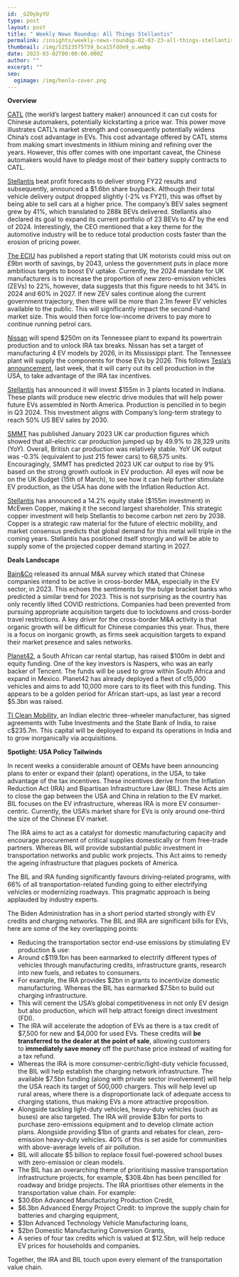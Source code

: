 ```yaml
---
id: _GZ0ybyYU
type: post
layout: post
title: " Weekly News Roundup: All Things Stellantis"
permalink: /insights/weekly-news-roundup-02-03-23-all-things-stellantis/
thumbnail: /img/52523575759_bca15fdde9_o.webp
date: 2023-03-02T00:00:00.000Z
author: ""
excerpt: ""
seo:
  ogimage: /img/henlo-cover.png
---
```

**Overview**

[CATL](https://www.reuters.com/business/autos-transportation/catls-price-war-shows-its-power-chinas-ev-edge-2023-02-26/) (the world’s largest battery maker) announced it can cut costs for Chinese automakers, potentially kickstarting a price war. This power move illustrates CATL’s market strength and consequently potentially widens China’s cost advantage in EVs. This cost advantage offered by CATL stems from making smart investments in lithium mining and refining over the years. However, this offer comes with one important caveat, the Chinese automakers would have to pledge most of their battery supply contracts to CATL.

[Stellantis](https://www.stellantis.com/en/news/press-releases/2023/february/full-year-2022-results) beat profit forecasts to deliver strong FY22 results and subsequently, announced a $1.6bn share buyback. Although their total vehicle delivery output dropped slightly (-2% vs FY21), this was offset by being able to sell cars at a higher price. The company’s BEV sales segment grew by 41%, which translated to 288k BEVs delivered. Stellantis also declared its goal to expand its current portfolio of 23 BEVs to 47 by the end of 2024. Interestingly, the CEO mentioned that a key theme for the automotive industry will be to reduce total production costs faster than the erosion of pricing power.

[The ECIU](https://eandt.theiet.org/content/articles/2023/02/uk-drivers-at-risk-of-losing-9bn-on-electric-vehicle-savings/) has published a report stating that UK motorists could miss out on £9bn worth of savings, by 2043, unless the government puts in place more ambitious targets to boost EV uptake. Currently, the 2024 mandate for UK manufacturers is to increase the proportion of new zero-emission vehicles (ZEVs) to 22%, however, data suggests that this figure needs to hit 34% in 2024 and 60% in 2027. If new ZEV sales continue along the current government trajectory, then there will be more than 2.1m fewer EV vehicles available to the public. This will significantly impact the second-hand market size. This would then force low-income drivers to pay more to continue running petrol cars. 

[Nissan](https://asia.nikkei.com/Business/Automobiles/Nissan-to-spend-250m-on-U.S.-plant-to-boost-EV-motor-production) will spend $250m on its Tennessee plant to expand its powertrain production and to unlock IRA tax breaks. Nissan has set a target of manufacturing 4 EV models by 2026, in its Mississippi plant. The Tennessee plant will supply the components for those EVs by 2026. This follows [Tesla’s announcement](https://europe.autonews.com/automakers/tesla-scales-back-german-battery-plant), last week, that it will carry out its cell production in the USA, to take advantage of the IRA tax incentives.

[Stellantis](https://www.benzinga.com/pressreleases/23/02/n31088081/stellantis-announces-155-million-investment-in-three-indiana-plants-to-support-north-american-elec) has announced it will invest $155m in 3 plants located in Indiana. These plants will produce new electric drive modules that will help power future EVs assembled in North America. Production is pencilled in to begin in Q3 2024. This investment aligns with Company’s long-term strategy to reach 50% US BEV sales by 2030. 

[SMMT](https://www.smmt.co.uk/2023/02/uk-car-production-stable-in-january-as-ev-output-charges-ahead/#:~:text=UK%2520car%2520production%2520was%2520stable,Manufacturers%2520and%2520Traders%2520(SMMT).) has published January 2023 UK car production figures which showed that all-electric car production jumped up by 49.9% to 28,329 units (YoY). Overall, British car production was relatively stable. YoY UK output was -0.3% (equivalent to just 215 fewer cars) to 68,575 units. Encouragingly, SMMT has predicted 2023 UK car output to rise by 9% based on the strong growth outlook in EV production. All eyes will now be on the UK Budget (15th of March), to see how it can help further stimulate EV production, as the USA has done with the Inflation Reduction Act. 

[Stellantis](https://www.stellantis.com/en/news/press-releases/2023/february/stellantis-announces-strategic-copper-investment-in-argentina-reinforcing-commitment-to-reaching-carbon-net-zero-by-2038) has announced a 14.2% equity stake ($155m investment) in McEwen Copper, making it the second largest shareholder. This strategic copper investment will help Stellantis to become carbon net zero by 2038. Copper is a strategic raw material for the future of electric mobility, and market consensus predicts that global demand for this metal will triple in the coming years. Stellantis has positioned itself strongly and will be able to supply some of the projected copper demand starting in 2027.

**Deals Landscape**

[Bain&Co](https://www.scmp.com/business/banking-finance/article/3211598/reopening-chinas-economy-unleash-ma-activity-2023-particularly-among-ev-and-consumer-firms-bain-says) released its annual M&A survey which stated that Chinese companies intend to be active in cross-border M&A, especially in the EV sector, in 2023. This echoes the sentiments by the bulge bracket banks who predicted a similar trend for 2023. This is not surprising as the country has only recently lifted COVID restrictions. Companies had been prevented from pursuing appropriate acquisition targets due to lockdowns and cross-border travel restrictions. A key driver for the cross-border M&A activity is that organic growth will be difficult for Chinese companies this year. Thus, there is a focus on inorganic growth, as firms seek acquisition targets to expand their market presence and sales networks.

[Planet42](https://www.bloomberg.com/news/articles/2023-02-22/naspers-backs-rent-to-buy-a-car-firm-in-100-million-deal?TrucksFoT=true&sref=uFYGeRuc), a South African car rental startup, has raised $100m in debt and equity funding. One of the key investors is Naspers, who was an early backer of Tencent. The funds will be used to grow within South Africa and expand in Mexico. Planet42 has already deployed a fleet of c15,000 vehicles and aims to add 10,000 more cars to its fleet with this funding. This appears to be a golden period for African start-ups, as last year a record $5.3bn was raised.

[TI Clean Mobility](https://mercomindia.com/ti-clean-mobility-raise-%25E2%2582%25B930-billion-ev/), an Indian electric three-wheeler manufacturer, has signed agreements with Tube Investments and the State Bank of India, to raise c$235.7m. This capital will be deployed to expand its operations in India and to grow inorganically via acquisitions. 

**Spotlight: USA Policy Tailwinds**

In recent weeks a considerable amount of OEMs have been announcing plans to enter or expand their (plant) operations, in the USA, to take advantage of the tax incentives. These incentives derive from the Inflation Reduction Act (IRA) and Bipartisan Infrastructure Law (BIL). These Acts aim to close the gap between the USA and China in relation to the EV market. BIL focuses on the EV infrastructure, whereas IRA is more EV consumer-centric. Currently, the USA’s market share for EVs is only around one-third the size of the Chinese EV market.

The IRA aims to act as a catalyst for domestic manufacturing capacity and encourage procurement of critical supplies domestically or from free-trade partners. Whereas BIL will provide substantial public investment in transportation networks and public work projects. This Act aims to remedy the ageing infrastructure that plagues pockets of America.

The BIL and IRA funding significantly favours driving-related programs, with 66% of all transportation-related funding going to either electrifying vehicles or modernizing roadways. This pragmatic approach is being applauded by industry experts.

The Biden Administration has in a short period started strongly with EV credits and charging networks. The BIL and IRA are significant bills for EVs, here are some of the key overlapping points:

* Reducing the transportation sector end-use emissions by stimulating EV production & use: 
* Around c$119.1bn has been earmarked to electrify different types of vehicles through manufacturing credits, infrastructure grants, research into new fuels, and rebates to consumers.
* For example, the IRA provides $2bn in grants to incentivize domestic manufacturing. Whereas the BIL has earmarked $7.5bn to build out charging infrastructure.
* This will cement the USA’s global competitiveness in not only EV design but also production, which will help attract foreign direct investment (FDI). 
* The IRA will accelerate the adoption of EVs as there is a tax credit of $7,500 for new and $4,000 for used EVs. These credits will **be transferred to the dealer at the point of sale**, allowing customers to **immediately save money** off the purchase price instead of waiting for a tax refund.     
* Whereas the IRA is more consumer-centric/light-duty vehicle focussed, the BIL will help establish the charging network infrastructure. The available $7.5bn funding (along with private sector involvement) will help the USA reach its target of 500,000 chargers. This will help level up rural areas, where there is a disproportionate lack of adequate access to charging stations, thus making EVs a more attractive proposition.
* Alongside tackling light-duty vehicles, heavy-duty vehicles (such as buses) are also targeted. The IRA will provide $3bn for ports to purchase zero-emissions equipment and to develop climate action plans. Alongside providing $1bn of grants and rebates for clean, zero-emission heavy-duty vehicles. 40% of this is set aside for communities with above-average levels of air pollution.
* BIL will allocate $5 billion to replace fossil fuel-powered school buses with zero-emission or clean models.
* The BIL has an overarching theme of prioritising massive transportation infrastructure projects, for example, $308.4bn has been pencilled for roadway and bridge projects. The IRA prioritises other elements in the transportation value chain. For example:
* $30.6bn Advanced Manufacturing Production Credit,
* $6.3bn Advanced Energy Project Credit: to improve the supply chain for batteries and charging equipment,
* $3bn Advanced Technology Vehicle Manufacturing loans,
* $2bn Domestic Manufacturing Conversion Grants,
* A series of four tax credits which is valued at $12.5bn, will help reduce EV prices for households and companies.

Together, the IRA and BIL touch upon every element of the transportation value chain.